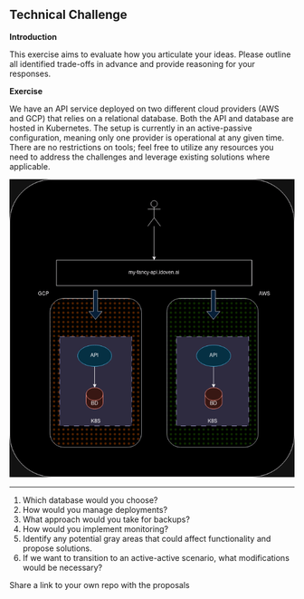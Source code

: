 ## **Technical Challenge**

**Introduction**

This exercise aims to evaluate how you articulate your ideas. Please outline all identified trade-offs in advance and provide reasoning for your responses.

**Exercise**

We have an API service deployed on two different cloud providers (AWS and GCP) that relies on a relational database. Both the API and database are hosted in Kubernetes. The setup is currently in an active-passive configuration, meaning only one provider is operational at any given time.
There are no restrictions on tools; feel free to utilize any resources you need to address the challenges and leverage existing solutions where applicable.


![Challenge](challenge.png)

---

1. Which database would you choose?
2. How would you manage deployments?
3. What approach would you take for backups?
4. How would you implement monitoring?
5. Identify any potential gray areas that could affect functionality and propose solutions.
6. If we want to transition to an active-active scenario, what modifications would be necessary?


Share a link to your own repo with the proposals
